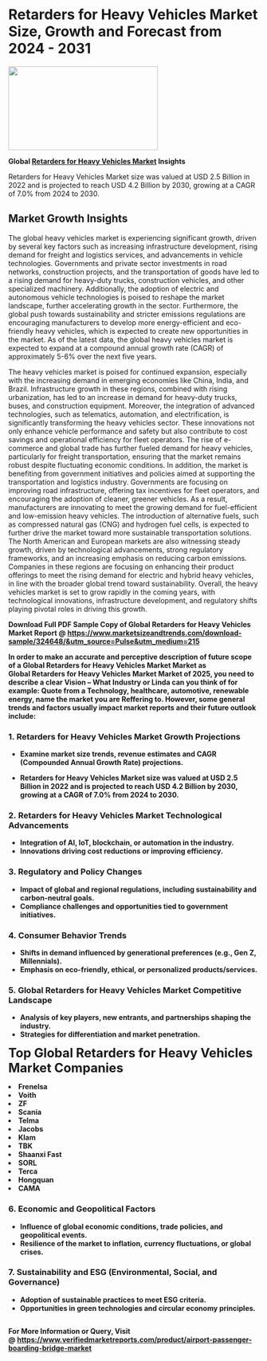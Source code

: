 <H1>Retarders for Heavy Vehicles Market Size, Growth and Forecast from 2024 - 2031</H1><img class="aligncenter size-medium wp-image-584254" src="https://thirdeyenews.in/wp-content/uploads/2024/09/Global-Market-Research-300x168.jpeg" alt="" width="300" height="168" /><p><strong>Global&nbsp;<a href="https://www.marketsizeandtrends.com/download-sample/324648/&amp;utm_source=Pulse&amp;utm_medium=215">Retarders for Heavy Vehicles Market</a> Insights</strong></p><p>Retarders for Heavy Vehicles Market size was valued at USD 2.5 Billion in 2022 and is projected to reach USD 4.2 Billion by 2030, growing at a CAGR of 7.0% from 2024 to 2030.</p><p><h2>Market Growth Insights</h2> <p>The global heavy vehicles market is experiencing significant growth, driven by several key factors such as increasing infrastructure development, rising demand for freight and logistics services, and advancements in vehicle technologies. Governments and private sector investments in road networks, construction projects, and the transportation of goods have led to a rising demand for heavy-duty trucks, construction vehicles, and other specialized machinery. Additionally, the adoption of electric and autonomous vehicle technologies is poised to reshape the market landscape, further accelerating growth in the sector. Furthermore, the global push towards sustainability and stricter emissions regulations are encouraging manufacturers to develop more energy-efficient and eco-friendly heavy vehicles, which is expected to create new opportunities in the market. As of the latest data, the global heavy vehicles market is expected to expand at a compound annual growth rate (CAGR) of approximately 5-6% over the next five years.</p> <p><strong></strong></p> <p>The heavy vehicles market is poised for continued expansion, especially with the increasing demand in emerging economies like China, India, and Brazil. Infrastructure growth in these regions, combined with rising urbanization, has led to an increase in demand for heavy-duty trucks, buses, and construction equipment. Moreover, the integration of advanced technologies, such as telematics, automation, and electrification, is significantly transforming the heavy vehicles sector. These innovations not only enhance vehicle performance and safety but also contribute to cost savings and operational efficiency for fleet operators. The rise of e-commerce and global trade has further fueled demand for heavy vehicles, particularly for freight transportation, ensuring that the market remains robust despite fluctuating economic conditions. In addition, the market is benefiting from government initiatives and policies aimed at supporting the transportation and logistics industry. Governments are focusing on improving road infrastructure, offering tax incentives for fleet operators, and encouraging the adoption of cleaner, greener vehicles. As a result, manufacturers are innovating to meet the growing demand for fuel-efficient and low-emission heavy vehicles. The introduction of alternative fuels, such as compressed natural gas (CNG) and hydrogen fuel cells, is expected to further drive the market toward more sustainable transportation solutions. The North American and European markets are also witnessing steady growth, driven by technological advancements, strong regulatory frameworks, and an increasing emphasis on reducing carbon emissions. Companies in these regions are focusing on enhancing their product offerings to meet the rising demand for electric and hybrid heavy vehicles, in line with the broader global trend toward sustainability. Overall, the heavy vehicles market is set to grow rapidly in the coming years, with technological innovations, infrastructure development, and regulatory shifts playing pivotal roles in driving this growth. <p><strong></p><p><span class=""><strong>Download Full PDF Sample Copy of Global Retarders for Heavy Vehicles Market Report</strong> @ <a href="https://www.marketsizeandtrends.com/download-sample/324648/&amp;utm_source=Pulse&amp;utm_medium=215" target="_blank">https://www.marketsizeandtrends.com/download-sample/324648/&amp;utm_source=Pulse&amp;utm_medium=215</a></span></p><p>In order to make an accurate and perceptive description of future scope of a Global&nbsp;Retarders for Heavy Vehicles Market Market as Global&nbsp;Retarders for Heavy Vehicles Market Market of 2025, you need to describe a clear Vision &ndash; What Industry or Linda can you think of for example: Quote from a Technology, healthcare, automotive, renewable energy, name the market you are Reffering to. However, some general trends and factors usually impact market reports and their future outlook include:</p><h3>1.&nbsp;<strong>Retarders for Heavy Vehicles Market Growth Projections</strong></h3><ul><li>Examine market size trends, revenue estimates and CAGR (Compounded Annual Growth Rate) projections.</li><li><p>Retarders for Heavy Vehicles Market size was valued at USD 2.5 Billion in 2022 and is projected to reach USD 4.2 Billion by 2030, growing at a CAGR of 7.0% from 2024 to 2030.</p></li></ul><h3>2.&nbsp;<strong>Retarders for Heavy Vehicles Market Technological Advancements</strong></h3><ul><li>Integration of AI, IoT, blockchain, or automation in the industry.</li><li>Innovations driving cost reductions or improving efficiency.</li></ul><h3>3.&nbsp;<strong>Regulatory and Policy Changes</strong></h3><ul><li>Impact of global and regional regulations, including sustainability and carbon-neutral goals.</li><li>Compliance challenges and opportunities tied to government initiatives.</li></ul><h3>4.&nbsp;<strong>Consumer Behavior Trends</strong></h3><ul><li>Shifts in demand influenced by generational preferences (e.g., Gen Z, Millennials).</li><li>Emphasis on eco-friendly, ethical, or personalized products/services.</li></ul><h3>5.&nbsp;<strong>Global Retarders for Heavy Vehicles Market Competitive Landscape</strong></h3><ul><li>Analysis of key players, new entrants, and partnerships shaping the industry.</li><li>Strategies for differentiation and market penetration.</li></ul><p data-pm-slice="1 1 []"><span style="color: inherit; font-family: inherit; font-size: 25px;">Top Global Retarders for Heavy Vehicles Market Companies</span></p><div class="" data-test-id=""><p><li>Frenelsa</li><li> Voith</li><li> ZF</li><li> Scania</li><li> Telma</li><li> Jacobs</li><li> Klam</li><li> TBK</li><li> Shaanxi Fast</li><li> SORL</li><li> Terca</li><li> Hongquan</li><li> CAMA</li></p></div><h3>6.&nbsp;<strong>Economic and Geopolitical Factors</strong></h3><ul><li>Influence of global economic conditions, trade policies, and geopolitical events.</li><li>Resilience of the market to inflation, currency fluctuations, or global crises.</li></ul><h3>7.&nbsp;<strong>Sustainability and ESG (Environmental, Social, and Governance)</strong></h3><ul><li>Adoption of sustainable practices to meet ESG criteria.</li><li>Opportunities in green technologies and circular economy principles.</li></ul><h2><strong style="font-size: 14px;">For More Information or Query, Visit @&nbsp;</strong><a style="background-color: #ffffff; font-size: 14px;" href="https://www.marketsizeandtrends.com/report/retarders-for-heavy-vehicles-market/" target="_blank">https://www.verifiedmarketreports.com/product/airport-passenger-boarding-bridge-market</a></h2>

